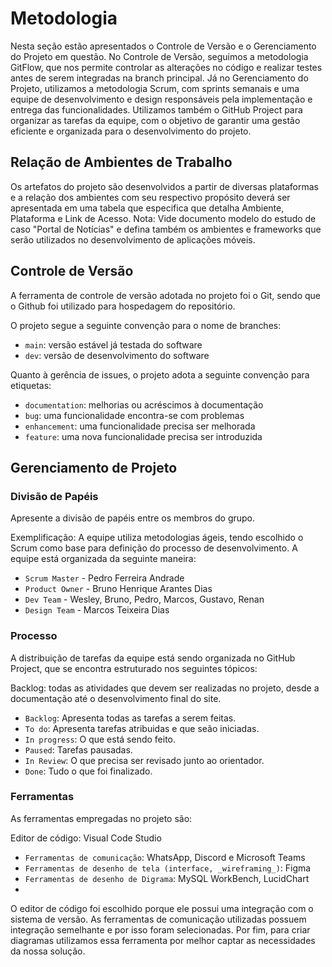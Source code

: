 
# Metodologia

Nesta seção estão apresentados o Controle de Versão e o Gerenciamento do Projeto em questão. No Controle de Versão, seguimos a metodologia GitFlow, que nos permite controlar as alterações no código e realizar testes antes de serem integradas na branch principal. Já no Gerenciamento do Projeto, utilizamos a metodologia Scrum, com sprints semanais e uma equipe de desenvolvimento e design responsáveis pela implementação e entrega das funcionalidades. Utilizamos também o GitHub Project para organizar as tarefas da equipe, com o objetivo de garantir uma gestão eficiente e organizada para o desenvolvimento do projeto.

## Relação de Ambientes de Trabalho

Os artefatos do projeto são desenvolvidos a partir de diversas plataformas e a relação dos ambientes com seu respectivo propósito deverá ser apresentada em uma tabela que especifica que detalha Ambiente, Plataforma e Link de Acesso. 
Nota: Vide documento modelo do estudo de caso "Portal de Notícias" e defina também os ambientes e frameworks que serão utilizados no desenvolvimento de aplicações móveis.

## Controle de Versão

A ferramenta de controle de versão adotada no projeto foi o Git, sendo que o Github foi utilizado para hospedagem do repositório.

O projeto segue a seguinte convenção para o nome de branches:

- `main`: versão estável já testada do software
- `dev`: versão de desenvolvimento do software

Quanto à gerência de issues, o projeto adota a seguinte convenção para
etiquetas:

- `documentation`: melhorias ou acréscimos à documentação
- `bug`: uma funcionalidade encontra-se com problemas
- `enhancement`: uma funcionalidade precisa ser melhorada
- `feature`: uma nova funcionalidade precisa ser introduzida

## Gerenciamento de Projeto

### Divisão de Papéis

Apresente a divisão de papéis entre os membros do grupo.

Exemplificação: A equipe utiliza metodologias ágeis, tendo escolhido o Scrum como base para definição do processo de desenvolvimento. A equipe está organizada da seguinte maneira:
- `Scrum Master` - Pedro Ferreira Andrade
- `Product Owner` - Bruno Henrique Arantes Dias
- `Dev Team` - Wesley, Bruno, Pedro, Marcos, Gustavo, Renan
- `Design Team` - Marcos Teixeira Dias

### Processo

A distribuição de tarefas da equipe está sendo organizada no GitHub Project, que se encontra estruturado nos seguintes tópicos:

Backlog: todas as atividades que devem ser realizadas no projeto, desde a documentação até o desenvolvimento final do site.
- `Backlog`: Apresenta todas as tarefas a serem feitas.
- `To do`: Apresenta tarefas atribuidas e que seão iniciadas.
- `In progress`: O que está sendo feito.
- `Paused`: Tarefas pausadas.
- `In Review`: O que precisa ser revisado junto ao orientador.
- `Done`: Tudo o que foi finalizado.

### Ferramentas

As ferramentas empregadas no projeto são:

Editor de código: Visual Code Studio
- `Ferramentas de comunicação`: WhatsApp, Discord e Microsoft Teams
- `Ferramentas de desenho de tela (interface, _wireframing_)`: Figma
- `Ferramentas de desenho de Digrama`: MySQL WorkBench, LucidChart
- 
O editor de código foi escolhido porque ele possui uma integração com o sistema de versão. As ferramentas de comunicação utilizadas possuem integração semelhante e por isso foram selecionadas. Por fim, para criar diagramas utilizamos essa ferramenta por melhor captar as necessidades da nossa solução.
